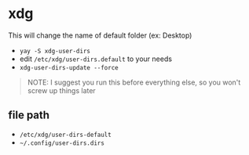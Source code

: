 # xdg

This will change the name of default folder (ex: Desktop)

- `yay -S xdg-user-dirs`
- edit `/etc/xdg/user-dirs.default` to your needs
- `xdg-user-dirs-update --force`

> NOTE: I suggest you run this before everything else, so you won't screw up
> things later

## file path

- `/etc/xdg/user-dirs-default`
- `~/.config/user-dirs.dirs`
